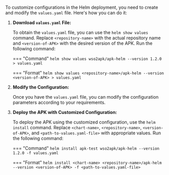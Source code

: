 To customize configurations in the Helm deployment, you need to create and modify the `values.yaml` file. Here's how you can do it:

1. **Download `values.yaml` File:**

    To obtain the `values.yaml` file, you can use the `helm show values` command. Replace `<repository-name>` with the actual repository name and `<version-of-APK>` with the desired version of the APK. Run the following command:

    === "Command"
        ```
        helm show values wso2apk/apk-helm --version 1.2.0  > values.yaml
        ```

    === "Format"
        ```
        helm show values <repository-name>/apk-helm --version <version-of-APK> > values.yaml
        ```

2. **Modify the Configuration:**

    Once you have the `values.yaml` file, you can modify the configuration parameters according to your requirements.

3. **Deploy the APK with Customized Configuration:**

    To deploy the APK using the customized configuration, use the `helm install` command. Replace `<chart-name>`, `<repository-name>`, `<version-of-APK>`, and `<path-to-values.yaml-file>` with appropriate values. Run the following command:

	=== "Command"
		```
		helm install apk-test wso2apk/apk-helm --version 1.2.0 -f values.yaml
		```

    === "Format"
		```
		helm install <chart-name> <repository-name>/apk-helm --version <version-of-APK> -f <path-to-values.yaml-file>
		```
	